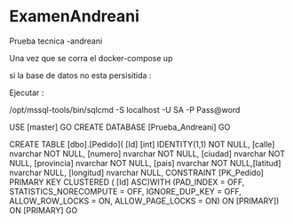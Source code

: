 # ExamenAndreani

Prueba tecnica -andreani

Una vez que se corra el docker-compose up

si la base de datos no esta persisitida :

Ejecutar :

/opt/mssql-tools/bin/sqlcmd -S localhost -U SA -P Pass@word

USE [master] GO CREATE DATABASE [Prueba_Andreani] GO

CREATE TABLE [dbo].[Pedido]( [Id] [int] IDENTITY(1,1) NOT NULL, [calle] nvarchar NOT NULL, [numero] nvarchar NOT NULL, [ciudad] nvarchar NOT NULL, [provincia] nvarchar NOT NULL, [pais] nvarchar NOT NULL,[latitud] nvarchar NULL, [longitud] nvarchar NULL, CONSTRAINT [PK_Pedido] PRIMARY KEY CLUSTERED
( [Id] ASC)WITH (PAD_INDEX = OFF, STATISTICS_NORECOMPUTE = OFF, IGNORE_DUP_KEY = OFF, ALLOW_ROW_LOCKS = ON, ALLOW_PAGE_LOCKS = ON) ON [PRIMARY]) ON [PRIMARY] GO
